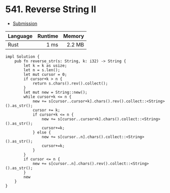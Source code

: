 # 541. Reverse String II
- [Submission](https://leetcode.com/submissions/detail/1064122134/)

| Language | Runtime | Memory |
| :-       |       -:|      -:|
| Rust | 1 ms | 2.2 MB |
```
impl Solution {
    pub fn reverse_str(s: String, k: i32) -> String {
        let k = k as usize;
        let n = s.len();
        let mut cursor = 0;
        if cursor+k > n {
            return s.chars().rev().collect();
        }
        let mut new = String::new();
        while cursor+k <= n {
            new += s[cursor..cursor+k].chars().rev().collect::<String>().as_str();
            cursor += k;
            if cursor+k <= n {
                new += s[cursor..cursor+k].chars().collect::<String>().as_str();
                cursor+=k;
            } else {
                new += s[cursor..n].chars().collect::<String>().as_str();
                cursor+=k;
            }
        }
        if cursor <= n {
            new += s[cursor..n].chars().rev().collect::<String>().as_str();
        }
        new
    }
}
```
